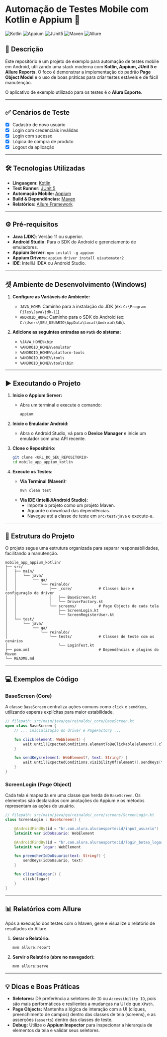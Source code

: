# Automação de Testes Mobile com Kotlin e Appium 🚀

![Kotlin](https://img.shields.io/badge/Kotlin-1.9.x-blue.svg?logo=kotlin)
![Appium](https://img.shields.io/badge/Appium-2.x-green.svg?logo=appium)
![JUnit5](https://img.shields.io/badge/JUnit-5-blue.svg?logo=junit5)
![Maven](https://img.shields.io/badge/Maven-3.x-red.svg?logo=apache-maven)
![Allure](https://img.shields.io/badge/Allure-Report-orange.svg?logo=allure-framework)

## 📖 Descrição

Este repositório é um projeto de exemplo para automação de testes mobile em Android, utilizando uma stack moderna com **Kotlin, Appium, JUnit 5 e Allure Reports**. O foco é demonstrar a implementação do padrão **Page Object Model** e o uso de boas práticas para criar testes estáveis e de fácil manutenção.

O aplicativo de exemplo utilizado para os testes é o **Alura Esporte**.

---

## ✅ Cenários de Teste

-   [x] Cadastro de novo usuário
-   [x] Login com credenciais inválidas
-   [x] Login com sucesso
-   [x] Lógica de compra de produto
-   [x] Logout da aplicação

---

## 🛠️ Tecnologias Utilizadas

*   **Linguagem:** [Kotlin](https://kotlinlang.org/)
*   **Test Runner:** [JUnit 5](https://junit.org/junit5/)
*   **Automação Mobile:** [Appium](http://appium.io/)
*   **Build & Dependências:** [Maven](https://maven.apache.org/)
*   **Relatórios:** [Allure Framework](https://allurereport.org/)

---

## ⚙️ Pré-requisitos

*   **Java (JDK)**: Versão 11 ou superior.
*   **Android Studio**: Para o SDK do Android e gerenciamento de emuladores.
*   **Appium Server**: `npm install -g appium`
*   **Appium Drivers**: `appium driver install uiautomator2`
*   **IDE**: IntelliJ IDEA ou Android Studio.

---

## 셋 Ambiente de Desenvolvimento (Windows)

1.  **Configure as Variáveis de Ambiente:**
    *   `JAVA_HOME`: Caminho para a instalação do JDK (ex: `C:\Program Files\Java\jdk-11`).
    *   `ANDROID_HOME`: Caminho para o SDK do Android (ex: `C:\Users\SEU_USUARIO\AppData\Local\Android\Sdk`).

2.  **Adicione as seguintes entradas ao `Path` do sistema:**
    *   `%JAVA_HOME%\bin`
    *   `%ANDROID_HOME%\emulator`
    *   `%ANDROID_HOME%\platform-tools`
    *   `%ANDROID_HOME%\tools`
    *   `%ANDROID_HOME%\tools\bin`

---

## ▶️ Executando o Projeto

1.  **Inicie o Appium Server:**
    *   Abra um terminal e execute o comando:
        ```bash
        appium
        ```

2.  **Inicie o Emulador Android:**
    *   Abra o Android Studio, vá para o **Device Manager** e inicie um emulador com uma API recente.

3.  **Clone o Repositório:**
    ```bash
    git clone <URL_DO_SEU_REPOSITORIO>
    cd mobile_app_appium_kotlin
    ```

4.  **Execute os Testes:**
    *   **Via Terminal (Maven):**
        ```bash
        mvn clean test
        ```
    *   **Via IDE (IntelliJ/Android Studio):**
        *   Importe o projeto como um projeto Maven.
        *   Aguarde o download das dependências.
        *   Navegue até a classe de teste em `src/test/java` e execute-a.

---

## 📂 Estrutura do Projeto

O projeto segue uma estrutura organizada para separar responsabilidades, facilitando a manutenção.

```
mobile_app_appium_kotlin/
├── src/
│   ├── main/
│   │   └── java/
│   │       └── qa/
│   │           └── reinaldo/
│   │               ├── _core/            # Classes base e configuração do driver
│   │               │   ├── BaseScreen.kt
│   │               │   └── DriverFactory.kt
│   │               └── screens/          # Page Objects de cada tela
│   │                   ├── ScreenLogin.kt
│   │                   └── ScreenRegisterUser.kt
│   └── test/
│       └── java/
│           └── qa/
│               └── reinaldo/
│                   └── tests/            # Classes de teste com os cenários
│                       └── LoginTest.kt
├── pom.xml                               # Dependências e plugins do Maven
└── README.md
```

---

## 💻 Exemplos de Código

### BaseScreen (Core)

A classe `BaseScreen` centraliza ações comuns como `click` e `sendKeys`, utilizando esperas explícitas para maior estabilidade.

```kotlin
// filepath: src/main/java/qa/reinaldo/_core/BaseScreen.kt
open class BaseScreen {
    // ... inicialização do driver e PageFactory ...

    fun click(element: WebElement) {
        wait.until(ExpectedConditions.elementToBeClickable(element)).click()
    }

    fun sendKeys(element: WebElement?, text: String?) {
        wait.until(ExpectedConditions.visibilityOf(element)).sendKeys(text)
    }
}
```

### ScreenLogin (Page Object)

Cada tela é mapeada em uma classe que herda de `BaseScreen`. Os elementos são declarados com anotações do Appium e os métodos representam as ações do usuário.

```kotlin
// filepath: src/main/java/qa/reinaldo/_core/screens/ScreenLogin.kt
class ScreenLogin : BaseScreen() {

    @AndroidFindBy(id = "br.com.alura.aluraesporte:id/input_usuario")
    lateinit var idDoUsuario: WebElement

    @AndroidFindBy(id = "br.com.alura.aluraesporte:id/login_botao_logar")
    lateinit var logar: WebElement

    fun preencherIdDoUsuario(text: String?) {
        sendKeys(idDoUsuario, text)
    }

    fun clicarEmLogar() {
        click(logar)
    }
}
```

---

## 📊 Relatórios com Allure

Após a execução dos testes com o Maven, gere e visualize o relatório de resultados do Allure.

1.  **Gerar o Relatório:**
    ```bash
    mvn allure:report
    ```

2.  **Servir o Relatório (abre no navegador):**
    ```bash
    mvn allure:serve
    ```

---

## 💡 Dicas e Boas Práticas

*   **Seletores:** Dê preferência a seletores de `ID` ou `Accessibility ID`, pois são mais performáticos e resilientes a mudanças na UI do que `XPath`.
*   **Page Objects:** Mantenha a lógica de interação com a UI (cliques, preenchimento de campos) dentro das classes de tela (screens), e as asserções (`asserts`) dentro das classes de teste.
*   **Debug:** Utilize o **Appium Inspector** para inspecionar a hierarquia de elementos da tela e validar seus seletores.
